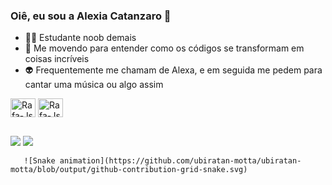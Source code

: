  ### Oiê, eu sou a Alexia Catanzaro 🧠 



- 🐱‍👤 Estudante noob demais
- 🔮 Me movendo para entender como os códigos se transformam em coisas incríveis 
- 👽 Frequentemente me chamam de Alexa, e em seguida me pedem para cantar uma música ou algo assim


<div/>
<img align="center" alt="Rafa-Js" height="30" width="40"   <img src="https://cdn.jsdelivr.net/gh/devicons/devicon/icons/java/java-plain-wordmark.svg" /> 
<img align="center" alt="Rafa-Js" height="30" width="40"   <img src="https://cdn.jsdelivr.net/gh/devicons/devicon/icons/html5/html5-original.svg" />
        
##

<div> 
  <a href="https://www.instagram.com/catanzaroalexia/?next=%2F" target="_blank"><img src="https://img.shields.io/badge/Instagram-E4405F?style=for-the-badge&logo=instagram&logoColor=white"></a>
  <a href="https://www.linkedin.com/in/alexia-helper-93855a23a/" target="_blank"><img src="https://img.shields.io/badge/LinkedIn-0077B5?style=for-the-badge&logo=linkedin&logoColor=white" target="_blank"></a>   
           
                
       ![Snake animation](https://github.com/ubiratan-motta/ubiratan-motta/blob/output/github-contribution-grid-snake.svg)
    
            
</div>
          
          
